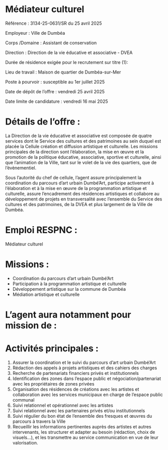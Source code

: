 # Médiateur culturel

Référence : 3134-25-0631/SR du 25 avril 2025

Employeur : Ville de Dumbéa

Corps /Domaine : Assistant de conservation

Direction : Direction de la vie éducative et associative - DVEA

Durée de résidence exigée pour le recrutement sur titre (1):

Lieu de travail : Maison de quartier de Dumbéa-sur-Mer

Poste à pourvoir : susceptible au 1er juillet 2025

Date de dépôt de l’offre : vendredi 25 avril 2025

Date limite de candidature : vendredi 16 mai 2025

# Détails de l’offre :

La Direction de la vie éducative et associative est composée de quatre services dont le Service des cultures et des patrimoines au sein duquel est placée la Cellule création et diffusion artistique et culturelle. Les missions principales de la direction sont l’élaboration, la mise en œuvre et la promotion de la politique éducative, associative, sportive et culturelle, ainsi que l’animation de la Ville, tant sur le volet de la vie des quartiers, que de l’évènementiel.

Sous l’autorité du chef de cellule, l’agent assure principalement la coordination du parcours d’art urbain Dumbé’Art, participe activement à l’élaboration et à la mise en œuvre de la programmation artistique et culturelle, assure l’encadrement des résidences artistiques et collabore au développement de projets en transversalité avec l’ensemble du Service des cultures et des patrimoines, de la DVEA et plus largement de la Ville de Dumbéa.

# Emploi RESPNC :

Médiateur culturel

# Missions :

- Coordination du parcours d’art urbain Dumbé’Art
- Participation à la programmation artistique et culturelle
- Développement artistique sur la commune de Dumbéa
- Médiation artistique et culturelle

# L’agent aura notamment pour mission de :

# Activités principales :

1. Assurer la coordination et le suivi du parcours d’art urbain Dumbé’Art
2. Rédaction des appels à projets artistiques et des cahiers des charges
3. Recherche de partenariats financiers privés et institutionnels
4. Identification des zones dans l’espace public et négociation/partenariat avec les propriétaires de zones privées
5. Organisation des résidences de créations avec les artistes et collaboration avec les services municipaux en charge de l’espace public communal
6. Suivi relationnel et opérationnel avec les artistes
7. Suivi relationnel avec les partenaires privés et/ou institutionnels
8. Suivi régulier du bon état de l’ensemble des fresques et œuvres du parcours à travers la Ville
9. Recueillir les informations pertinentes auprès des artistes et autres intervenants, les structurer et adapter au besoin (rédaction, choix de visuels...), et les transmettre au service communication en vue de leur valorisation.